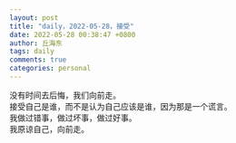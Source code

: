 ```yaml
---
layout: post
title: "daily，2022-05-28，接受"
date: 2022-05-28 00:38:47 +0800
author: 丘海东 
tags: daily
comments: true
categories: personal
---
```

没有时间去后悔，我们向前走。  
接受自己是谁，而不是认为自己应该是谁，因为那是一个谎言。  
我做过错事，做过坏事，做过好事。  
我原谅自己，向前走。
